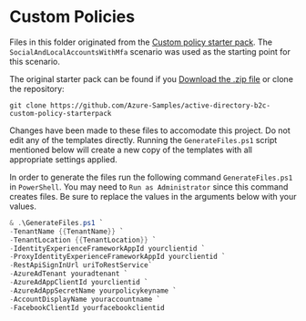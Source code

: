 # Custom Policies

Files in this folder originated from the [Custom policy starter pack](https://docs.microsoft.com/en-us/azure/active-directory-b2c/custom-policy-get-started?tabs=app-reg-preview#custom-policy-starter-pack). The `SocialAndLocalAccountsWithMfa` scenario was used as the starting point for this scenario.

The original starter pack can be found if you [Download the .zip file](https://github.com/Azure-Samples/active-directory-b2c-custom-policy-starterpack/archive/master.zip) or clone the repository:

```console
git clone https://github.com/Azure-Samples/active-directory-b2c-custom-policy-starterpack
```

Changes have been made to these files to accomodate this project. Do not edit any of the templates directly. Running the `GenerateFiles.ps1` script mentioned below will create a new copy of the templates with all appropriate settings applied.

In order to generate the files run the following command `GenerateFiles.ps1` in `PowerShell`. You may need to `Run as Administrator` since this command creates files. Be sure to replace the values in the arguments below with your values.

```powershell
& .\GenerateFiles.ps1 `
-TenantName {{TenantName}} `
-TenantLocation {{TenantLocation}} `
-IdentityExperienceFrameworkAppId yourclientid `
-ProxyIdentityExperienceFrameworkAppId yourclientid `
-RestApiSignInUrl uriToRestService`
-AzureAdTenant youradtenant `
-AzureAdAppClientId yourclientid `
-AzureAdAppSecretName yourpolicykeyname `
-AccountDisplayName youraccountname `
-FacebookClientId yourfacebookclientid
```
